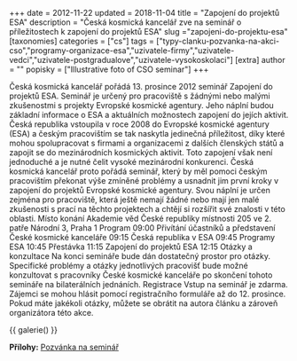 +++
date = 2012-11-22
updated = 2018-11-04
title = "Zapojení do projektů ESA"
description = "Česká kosmická kancelář zve na seminář o příležitostech k zapojení do projektů ESA"
slug ="zapojeni-do-projektu-esa"
[taxonomies]
categories = ["cs"]
tags = ["typy-clanku-pozvanka-na-akci-cso","programy-organizace-esa","uzivatele-firmy","uzivatele-vedci","uzivatele-postgradualove","uzivatele-vysokoskolaci"]
[extra]
author = ""
popisky = ["Illustrative foto of CSO seminar"]
+++

Česká kosmická kancelář pořádá 13. prosince 2012 seminář Zapojení do projektů ESA. Seminář je určený pro pracoviště s žádnými nebo malými zkušenostmi s projekty Evropské kosmické agentury. Jeho náplní budou základní informace o ESA a aktuálních možnostech zapojení do jejích aktivit. Česká republika vstoupila v roce 2008 do Evropské kosmické agentury (ESA) a českým pracovištím se tak naskytla jedinečná příležitost, díky které mohou spolupracovat s firmami a organizacemi z dalších členských států a zapojit se do mezinárodních kosmických aktivit. Toto zapojení však není jednoduché a je nutné čelit vysoké mezinárodní konkurenci. Česká kosmická kancelář proto pořádá seminář, který by měl pomoci českým pracovištím překonat výše zmíněné problémy a usnadnit jim první kroky v zapojení do projektů Evropské kosmické agentury. Svou náplní je určen zejména pro pracoviště, která ještě nemají žádné nebo mají jen malé zkušenosti s prací na těchto projektech a chtějí si rozšířit své znalosti v této oblasti. Místo konání Akademie věd České republiky místnosti 205 ve 2. patře Národní 3, Praha 1 Program 09:00 Přivítání účastníků a představení České kosmické kanceláře 09:15 Česká republika v ESA 09:45 Programy ESA 10:45 Přestávka 11:15 Zapojení do projektů ESA 12:15 Otázky a konzultace Na konci semináře bude dán dostatečný prostor pro otázky. Specifické problémy a otázky jednotlivých pracovišť bude možné konzultovat s pracovníky České kosmické kanceláře po skončení tohoto semináře na bilaterálních jednáních. Registrace Vstup na seminář je zdarma. Zájemci se mohou hlásit pomocí registračního formuláře až do 12. prosince. Pokud máte jakékoli otázky, můžete se obrátit na autora článku a zároveň organizátora této akce. 

{{ galerie() }}

**Přílohy:**
[Pozvánka na seminář]

[Pozvánka na seminář]: pozvanka_na_seminar_zapojeni_do_projektu_esa.pdf

